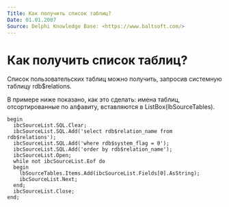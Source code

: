 ```yaml
---
Title: Как получить список таблиц?
Date: 01.01.2007
Source: Delphi Knowledge Base: <https://www.baltsoft.com/>
---
```



Как получить список таблиц?
===========================

Список пользовательских таблиц можно получить,
запросив системную таблицу rdb$relations.

В примере ниже показано, как это сделать:
имена таблиц, отсортированные по алфавиту, вставляются в ListBox(lbSourceTables).


    begin
      ibcSourceList.SQL.Clear;
      ibcSourceList.SQL.Add('select rdb$relation_name from rdb$relations');
      ibcSourceList.SQL.Add('where rdb$system_flag = 0');
      ibcSourceList.SQL.Add('order by rdb$relation_name');
      ibcSourceList.Open;
      while not ibcSourceList.Eof do
      begin
        lbSourceTables.Items.Add(ibcSourceList.Fields[0].AsString);
        ibcSourceList.Next;
      end;
      ibcSourceList.Close;
    end;


